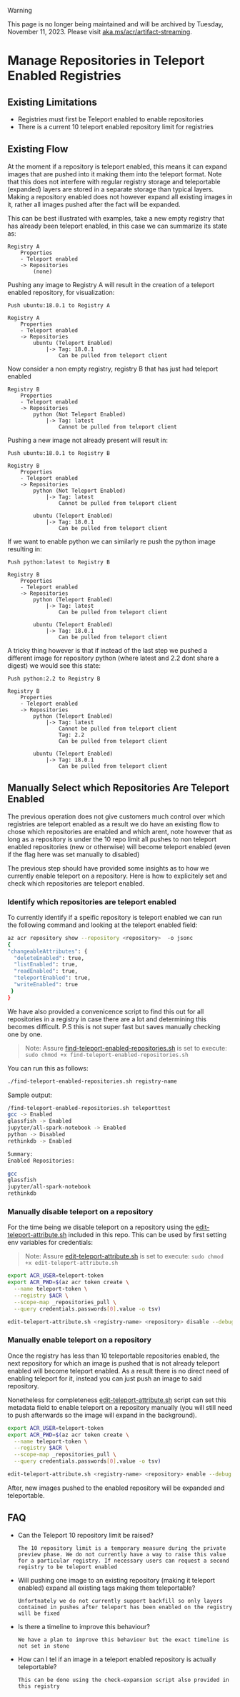 > [!WARNING]
> This page is no longer being maintained and will be archived by Tuesday, November 11, 2023. Please visit [aka.ms/acr/artifact-streaming](https://aka.ms/acr/artifact-streaming).

# Manage Repositories in Teleport Enabled Registries

## Existing Limitations
- Registries must first be Teleport enabled to enable repositories
- There is a current 10 teleport enabled repository limit for registries 

## Existing Flow

At the moment if a repository is teleport enabled, this means it can expand images that are pushed into it making them into the teleport format. Note that this does not interfere with regular registry storage and teleportable (expanded) layers are stored in a separate  storage than typical layers. Making a repository enabled does not however expand all existing images in it, rather all images pushed after the fact will be expanded. 

This can be best illustrated with examples, take a new empty registry that has already been teleport enabled, in this case we can summarize its state as:

    Registry A
        Properties
        - Teleport enabled
        -> Repositories 
            (none)
        

Pushing any image to Registry A will result in the creation of a teleport enabled repository, for visualization:

    Push ubuntu:18.0.1 to Registry A

    Registry A
        Properties
        - Teleport enabled
        -> Repositories 
            ubuntu (Teleport Enabled)
                |-> Tag: 18.0.1 
                    Can be pulled from teleport client


Now consider a non empty registry, registry B that has just had teleport enabled

    Registry B
        Properties
        - Teleport enabled
        -> Repositories 
            python (Not Teleport Enabled)
                |-> Tag: latest
                    Cannot be pulled from teleport client

Pushing a new image not already present will result in:

    Push ubuntu:18.0.1 to Registry B

    Registry B
        Properties
        - Teleport enabled
        -> Repositories 
            python (Not Teleport Enabled)
                |-> Tag: latest
                    Cannot be pulled from teleport client

            ubuntu (Teleport Enabled)
                |-> Tag: 18.0.1 
                    Can be pulled from teleport client

If we want to enable python we can similarly re push the python image resulting in:

    Push python:latest to Registry B

    Registry B
        Properties
        - Teleport enabled
        -> Repositories 
            python (Teleport Enabled)
                |-> Tag: latest
                    Can be pulled from teleport client

            ubuntu (Teleport Enabled)
                |-> Tag: 18.0.1 
                    Can be pulled from teleport client

A tricky thing however is that if instead of the last step we pushed a different image for repository python (where latest and 2.2 dont share a digest) we would see this state:


    Push python:2.2 to Registry B

    Registry B
        Properties
        - Teleport enabled
        -> Repositories 
            python (Teleport Enabled)
                |-> Tag: latest
                    Cannot be pulled from teleport client
                    Tag: 2.2
                    Can be pulled from teleport client

            ubuntu (Teleport Enabled)
                |-> Tag: 18.0.1 
                    Can be pulled from teleport client

 
## Manually Select which Repositories Are Teleport Enabled

The previous operation does not give customers much control over which registries are teleport enabled as a result we do have an existing flow to chose which repositories are enabled and which arent, note however that as long as a repository is under the 10 repo limit all pushes to non teleport enabled repositories (new or otherwise) will become teleport enabled (even if the flag here was set manually to disabled)

The previous step should have provided some insights as to how we currently enable teleport on a repository. Here is how to explicitely set and check which repositories are teleport enabled.

### Identify which repositories are teleport enabled

To currently identify if a speific repository is teleport enabled we can run the following command and looking at the teleport enabled field:

```bash
az acr repository show --repository <repository>  -o jsonc
{
"changeableAttributes": {
  "deleteEnabled": true,
  "listEnabled": true,
  "readEnabled": true,
  "teleportEnabled": true,
  "writeEnabled": true
 }
}
```

We have also provided a convenicence script to find this out for all repositories in a registry in case there are a lot and determining this becomes difficult. P.S this is not super fast but saves manually checking one by one.

> Note: Assure [find-teleport-enabled-repositories.sh](./find-teleport-enabled-repositories.sh) is set to execute: `sudo chmod +x find-teleport-enabled-repositories.sh`

You can run this as follows:

```bash
./find-teleport-enabled-repositories.sh registry-name
```

Sample output:
```bash
/find-teleport-enabled-repositories.sh teleporttest
gcc -> Enabled
glassfish -> Enabled
jupyter/all-spark-notebook -> Enabled
python -> Disabled
rethinkdb -> Enabled

Summary:
Enabled Repositories:

gcc
glassfish
jupyter/all-spark-notebook
rethinkdb

```




### Manually disable teleport on a repository

For the time being we disable teleport on a repository using the [edit-teleport-attribute.sh](./edit-teleport-attribute.sh)  included in this repo. This can be used by first setting env variables for credentials:

> Note: Assure [edit-teleport-attribute.sh](./edit-teleport-attribute.sh) is set to execute: `sudo chmod +x edit-teleport-attribute.sh`

```bash
export ACR_USER=teleport-token
export ACR_PWD=$(az acr token create \
  --name teleport-token \
  --registry $ACR \
  --scope-map _repositories_pull \
  --query credentials.passwords[0].value -o tsv)

edit-teleport-attribute.sh <registry-name> <repository> disable --debug
```

### Manually enable teleport on a repository

Once the registry has less than 10 teleportable repositories enabled, the next repository for which an image is pushed that is not already teleport enabled will become teleport enabled. As a result there is no direct need of enabling teleport for it, instead you can just push an image to said repository. 

Nonetheless for completeness [edit-teleport-attribute.sh](./edit-teleport-attribute.sh)  script can set this metadata field to enable teleport on a repository manually (you will still need to push afterwards so the image will expand in the background).

```bash
export ACR_USER=teleport-token
export ACR_PWD=$(az acr token create \
  --name teleport-token \
  --registry $ACR \
  --scope-map _repositories_pull \
  --query credentials.passwords[0].value -o tsv)

edit-teleport-attribute.sh <registry-name> <repository> enable --debug
```

After, new images pushed to the enabled repository will be expanded and teleportable.

## FAQ

 - Can the Teleport 10 repository limit be raised?

    ``` The 10 repository limit is a temporary measure during the private preview phase. We do not currently have a way to raise this value for a particular registry. If necessary users can request a second registry to be teleport enabled ```

 - Will pushing one image to an existing repository (making it teleport enabled) expand all existing tags making them teleportable?

     ``` Unfortnately we do not currently support backfill so only layers contained in pushes after teleport has been enabled on the registry will be fixed ```

 - Is there a timeline to improve this behaviour?

   ``` We have a plan to improve this behaviour but the exact timeline is not set in stone ```

 - How can I tel if an image in a teleport enabled repository is actually teleportable?

   ``` This can be done using the check-expansion script also provided in this registry ```


